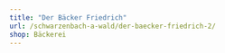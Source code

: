 ```yaml
---
title: "Der Bäcker Friedrich"
url: /schwarzenbach-a-wald/der-baecker-friedrich-2/
shop: Bäckerei
---
```

